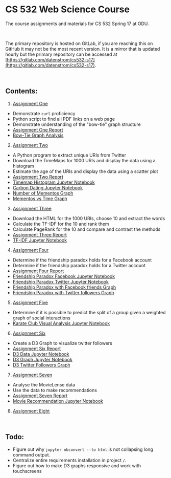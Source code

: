 # CS 532 Web Science Course

The course assignments and materials for CS 532 Spring 17 at ODU.

&nbsp;

The primary repository is hosted on GitLab, if you are reaching this
on GitHub it may not be the most recent version. It is a mirror that
is updated hourly but the primary repository can be accessed at
[https://gitlab.com/datenstrom/cs532-s17](https://gitlab.com/datenstrom/cs532-s17).

&nbsp;
## Contents:

1.   [Assignment One](https://gitlab.com/datenstrom/cs532-s17/tree/master/assignments/assignment_one)
  *   Demonstrate `curl` proficiency
  *   Python script to find all PDF links on a web page
  *   Demonstrate understanding of the "bow-tie" graph structure
  *   [Assignment One Report](http://datenstrom.gitlab.io/cs532-s17/pdfs/assignment_one.pdf)
  *   [Bow-Tie Graph Analysis](http://datenstrom.gitlab.io/cs532-s17/notebooks/graph_structure.html)
2.   [Assignment Two](https://gitlab.com/datenstrom/cs532-s17/tree/master/assignments/assignment_two)
  *   A Python program to extract unique URIs from Twitter
  *   Download the TimeMaps for 1000 URIs and display the data using a histogram
  *   Estimate the age of the URIs and display the data using a scatter plot
  *   [Assignment Two Report](http://datenstrom.gitlab.io/cs532-s17/pdfs/assignment_two.pdf)
  *   [Timemap Histogram Jupyter Notebook](http://datenstrom.gitlab.io/cs532-s17/notebooks/timemap_histogram.html)
  *   [Carbon Dating Jupyter Notebook](http://datenstrom.gitlab.io/cs532-s17/notebooks/carbon_date.html)
  *   [Number of Mementos Graph](http://datenstrom.gitlab.io/cs532-s17/notebooks/histogram.html)
  *   [Mementos vs Time Graph](http://datenstrom.gitlab.io/cs532-s17/notebooks/scatter.html)
3.   [Assignment Three](https://gitlab.com/datenstrom/cs532-s17/tree/master/assignments/assignment_three)
  *   Download the HTML for the 1000 URIs, choose 10 and extract the words
  *   Calculate the TF-IDF for the 10 and rank them
  *   Calculate PageRank for the 10 and compare and contrast the methods
  *   [Assignment Three Report](http://datenstrom.gitlab.io/cs532-s17/pdfs/assignment_three.pdf)
  *   [TF-IDF Jupyter Notebook](http://datenstrom.gitlab.io/cs532-s17/notebooks/TFIDF.html)
4.   [Assignment Four](https://gitlab.com/datenstrom/cs532-s17/tree/master/assignments/assignment_four)
  *   Determine if the friendship paradox holds for a Facebook account
  *   Determine if the friendship paradox holds for a Twitter account
  *   [Assignment Four Report](http://datenstrom.gitlab.io/cs532-s17/pdfs/assignment_four.pdf)
  *   [Friendship Paradox Facebook Jupyter Notebook](http://datenstrom.gitlab.io/cs532-s17/notebooks/friendship_paradox_facebook.html)
  *   [Friendship Paradox Twitter Jupyter Notebook](http://datenstrom.gitlab.io/cs532-s17/notebooks/friendship_paradox_twitter.html)
  *   [Friendship Paradox with Facebook friends Graph](http://datenstrom.gitlab.io/cs532-s17/notebooks/friends.html)
  *   [Friendship Paradox with Twitter followers Graph](http://datenstrom.gitlab.io/cs532-s17/notebooks/followers.html)
5.   [Assignment Five](https://gitlab.com/datenstrom/cs532-s17/tree/master/assignments/assignment_five)
  *   Determine if it is possible to predict the split of a group given a weighted graph of social interactions
  *   [Karate Club Visual Analysis Jupyter Notebook](http://datenstrom.gitlab.io/cs532-s17/notebooks/karate_club.html)
6.   [Assignment Six](https://gitlab.com/datenstrom/cs532-s17/tree/master/assignments/assignment_six)
  *   Create a D3 Graph to visualize twitter followers
  *   [Assignment Six Report](http://datenstrom.gitlab.io/cs532-s17/pdfs/assignment_six.pdf)
  *   [D3 Data Jupyter Notebook](http://datenstrom.gitlab.io/cs532-s17/notebooks/d3_data.html)
  *   [D3 Graph Jupyter Notebook](http://datenstrom.gitlab.io/cs532-s17/notebooks/d3_graph.html)
  *   [D3 Twitter Followers Graph](http://datenstrom.gitlab.io/cs532-s17/d3_twitter_graph/force.html)
7.   [Assignment Seven](https://gitlab.com/datenstrom/cs532-s17/tree/master/assignments/assignment_seven)
  *   Analyse the MovieLense data
  *   Use the data to make recommendations
  *   [Assignment Seven Report](http://datenstrom.gitlab.io/cs532-s17/pdfs/assignment_seven.pdf)
  *   [Movie Recommendation Jupyter Notebook](http://datenstrom.gitlab.io/cs532-s17/notebooks/movies.html)
8.  [Assignment Eight](https://gitlab.com/datenstrom/cs532-s17/tree/master/assignments/assignment_eight)

&nbsp;
## Todo:

*   Figure out why `jupyter nbconvert --to html` is not collapsing long command output.
*   Centralize entire requirements installation in project `/`.
*   Figure out how to make D3 graphs responsive and work with touchscreens
